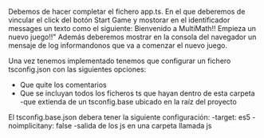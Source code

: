 Debemos de hacer completar el fichero app.ts.
En el que deberemos de vincular el click del botón Start Game y mostorar en el identificador messages un texto como el siguiente: Bienvenido a MultiMath!! Empieza un nuevo juego!!" Además deberemos mostrar en la consola del navegador un mensaje de log informandonos que va a comenzar el nuevo juego.

Una vez tenemos implementado tenemos que configurar un fichero tsconfig.json con las siguientes opciones:
- Que quite los comentarios
- Que se incluyan todos los ficheros ts que hayan dentro de esta carpeta
-que extienda de un tsconfig.base ubicado en la raíz del proyecto

El tsconfig.base.json debera tener la siguiente configuración:
-target: es5
-noimplicitany: false
-salida de los js en una carpeta llamada js